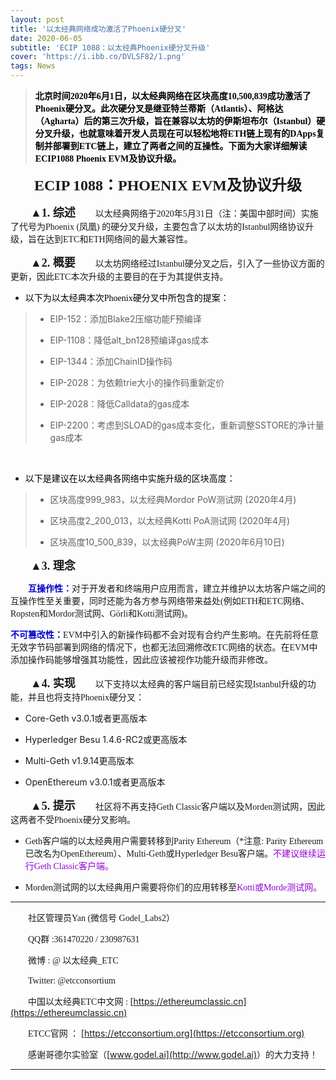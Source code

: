 ```yaml
---
layout: post
title: '以太经典网络成功激活了Phoenix硬分叉'
date: 2020-06-05
subtitle: 'ECIP 1088：以太经典Phoenix硬分叉升级'
cover: 'https://i.ibb.co/DVLSF82/1.png'
tags: News
---
```


> **<font color=black face="微软雅黑">北京时间2020年6月1日，以太经典网络在区块高度10,500,839成功激活了Phoenix硬分叉。此次硬分叉是继亚特兰蒂斯（Atlantis）、阿格达（Agharta）后的第三次升级，旨在兼容以太坊的伊斯坦布尔（Istanbul）硬分叉升级，也就意味着开发人员现在可以轻松地将ETH链上现有的DApps复制并部署到ETC链上，建立了两者之间的互操性。下面为大家详细解读ECIP1088 Phoenix EVM及协议升级。</font>**



<center><strong><font size=5 face="微软雅黑">ECIP 1088：PHOENIX EVM及协议升级</font></strong></center>

&emsp;&emsp;
**<font size=4 face="微软雅黑">▲1. 综述</font>**
&emsp;&emsp;<font face="微软雅黑">以太经典网络于2020年5月31日（注：美国中部时间）实施了代号为Phoenix (凤凰) 的硬分叉升级，主要包含了以太坊的Istanbul网络协议升级，旨在达到ETC和ETH网络间的最大兼容性。</font>

&emsp;&emsp;
**<font  size=4 face="微软雅黑">▲2. 概要</font>**
&emsp;&emsp;<font face="微软雅黑">以太坊网络经过Istanbul硬分叉之后，引入了一些协议方面的更新，因此ETC本次升级的主要目的在于为其提供支持。</font>

- <font color=black face="微软雅黑">以下为以太经典本次Phoenix硬分叉中所包含的提案：</font>
>
>- EIP-152：添加Blake2压缩功能F预编译
>
>- EIP-1108：降低alt_bn128预编译gas成本
>
>- EIP-1344：添加ChainID操作码
>
>- EIP-2028：为依赖trie大小的操作码重新定价
>
>- EIP-2028：降低Calldata的gas成本
>
>- EIP-2200：考虑到SLOAD的gas成本变化，重新调整SSTORE的净计量gas成本

&emsp;&emsp;
- <font color=black face="微软雅黑">以下是建议在以太经典各网络中实施升级的区块高度：</font>

>
>- 区块高度999_983，以太经典Mordor PoW测试网 (2020年4月)
>
>- 区块高度2_200_013，以太经典Kotti PoA测试网 (2020年4月)
>
>- 区块高度10_500_839，以太经典PoW主网 (2020年6月10日)

&emsp;&emsp;
**<font  size=4 face="微软雅黑">▲3. 理念</font>**

&emsp;&emsp;**<font color=MediumBlue face="微软雅黑">互操作性：</font>**<font face="微软雅黑">对于开发者和终端用户应用而言，建立并维护以太坊客户端之间的互操作性至关重要，同时还能为各方参与网络带来益处(例如ETH和ETC网络、Ropsten和Mordor测试网、Görli和Kotti测试网)。</font>

**<font color=MediumBlue face="微软雅黑">不可篡改性：</font>**<font face="微软雅黑">EVM中引入的新操作码都不会对现有合约产生影响。在先前将任意无效字节码部署到网络的情况下，也都无法回溯修改ETC网络的状态。在EVM中添加操作码能够增强其功能性，因此应该被视作功能升级而非修改。</font>

&emsp;&emsp;
**<font  size=4 face="微软雅黑">▲4. 实现</font>**
&emsp;&emsp;<font face="微软雅黑">以下支持以太经典的客户端目前已经实现Istanbul升级的功能，并且也将支持Phoenix硬分叉：</font>

- Core-Geth v3.0.1或者更高版本

- Hyperledger Besu 1.4.6-RC2或更高版本

- Multi-Geth v1.9.14更高版本

- OpenEthereum v3.0.1或者更高版本

&emsp;&emsp;
**<font  size=4 face="微软雅黑">▲5. 提示</font>**
&emsp;&emsp;<font face="微软雅黑">社区将不再支持Geth Classic客户端以及Morden测试网，因此这两者不受Phoenix硬分叉影响。</font>

- <font face="微软雅黑">Geth客户端的以太经典用户需要转移到Parity Ethereum（*注意: Parity Ethereum已改名为OpenEthereum）、Multi-Geth或Hyperledger Besu客户端。<font color=DarkViolet  face="微软雅黑">不建议继续运行Geth Classic客户端。</font></font>

- <font face="微软雅黑">Morden测试网的以太经典用户需要将你们的应用转移至<font color=DarkViolet  face="微软雅黑">Kotti或Morde测试网。</font></font>

  

---

&emsp;&emsp;<font face="Times new Roman">社区管理员Yan (微信号 Godel_Labs2）</font>

&emsp;&emsp;<font face="Times new Roman">QQ群 :361470220 / 230987631</font>

&emsp;&emsp;<font face="Times new Roman">微博 : @ 以太经典_ETC </font>

&emsp;&emsp;<font face="Times new Roman">Twitter: @etcconsortium</font>

&emsp;&emsp;<font face="Times new Roman">中国以太经典ETC中文网 : </font>[https://ethereumclassic.cn](https://ethereumclassic.cn)

&emsp;&emsp;<font face="Times new Roman">ETCC官网 ： </font>[https://etcconsortium.org](https://etcconsortium.org)

&emsp;&emsp;<font face="Times new Roman">感谢哥德尔实验室（</font>[www.godel.ai](http://www.godel.ai)<font face="Times new Roman">）的大力支持！</font>

---
